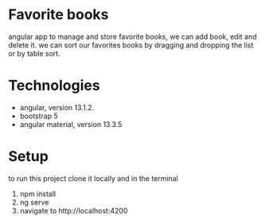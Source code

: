 # Favorite books

 angular app to manage and store favorite books, we can add book, edit and delete it. we can sort our favorites books by dragging and dropping the list or by table sort.
 #   Technologies 
 - angular,  version 13.1.2.
 - bootstrap 5
 - angular material, version 13.3.5
# Setup
to run this project clone it locally and in the terminal
1. npm install
2. ng serve
3. navigate to  http://localhost:4200  
